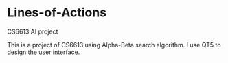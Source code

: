 # Lines-of-Actions
CS6613 AI project

This is a project of CS6613 using Alpha-Beta search algorithm.
I use QT5 to design the user interface.
